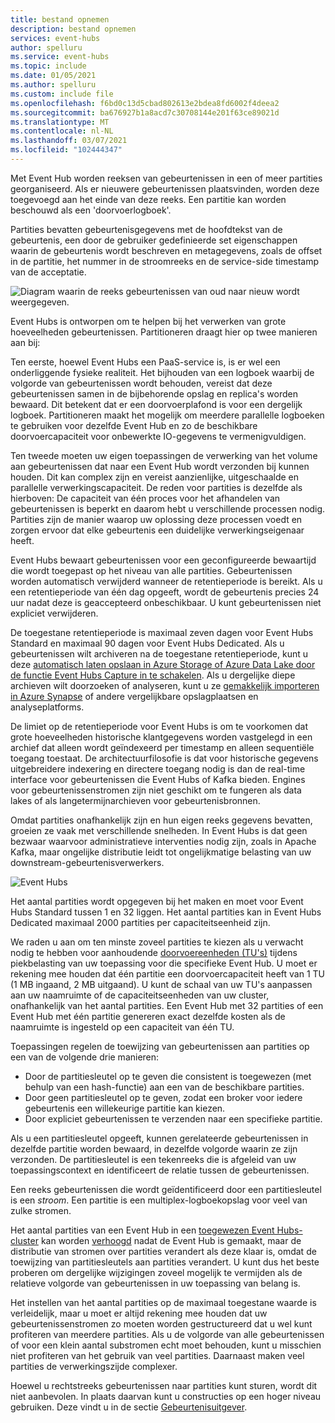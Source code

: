 ```yaml
---
title: bestand opnemen
description: bestand opnemen
services: event-hubs
author: spelluru
ms.service: event-hubs
ms.topic: include
ms.date: 01/05/2021
ms.author: spelluru
ms.custom: include file
ms.openlocfilehash: f6bd0c13d5cbad802613e2bdea8fd6002f4deea2
ms.sourcegitcommit: ba676927b1a8acd7c30708144e201f63ce89021d
ms.translationtype: MT
ms.contentlocale: nl-NL
ms.lasthandoff: 03/07/2021
ms.locfileid: "102444347"
---
```

Met Event Hub worden reeksen van gebeurtenissen in een of meer partities georganiseerd. Als er nieuwere gebeurtenissen plaatsvinden, worden deze toegevoegd aan het einde van deze reeks. Een partitie kan worden beschouwd als een 'doorvoerlogboek'.

Partities bevatten gebeurtenisgegevens met de hoofdtekst van de gebeurtenis, een door de gebruiker gedefinieerde set eigenschappen waarin de gebeurtenis wordt beschreven en metagegevens, zoals de offset in de partitie, het nummer in de stroomreeks en de service-side timestamp van de acceptatie.

![Diagram waarin de reeks gebeurtenissen van oud naar nieuw wordt weergegeven.](./media/event-hubs-partitions/partition.png)

Event Hubs is ontworpen om te helpen bij het verwerken van grote hoeveelheden gebeurtenissen. Partitioneren draagt hier op twee manieren aan bij:

Ten eerste, hoewel Event Hubs een PaaS-service is, is er wel een onderliggende fysieke realiteit. Het bijhouden van een logboek waarbij de volgorde van gebeurtenissen wordt behouden, vereist dat deze gebeurtenissen samen in de bijbehorende opslag en replica's worden bewaard. Dit betekent dat er een doorvoerplafond is voor een dergelijk logboek. Partitioneren maakt het mogelijk om meerdere parallelle logboeken te gebruiken voor dezelfde Event Hub en zo de beschikbare doorvoercapaciteit voor onbewerkte IO-gegevens te vermenigvuldigen.

Ten tweede moeten uw eigen toepassingen de verwerking van het volume aan gebeurtenissen dat naar een Event Hub wordt verzonden bij kunnen houden. Dit kan complex zijn en vereist aanzienlijke, uitgeschaalde en parallelle verwerkingscapaciteit. De reden voor partities is dezelfde als hierboven: De capaciteit van één proces voor het afhandelen van gebeurtenissen is beperkt en daarom hebt u verschillende processen nodig. Partities zijn de manier waarop uw oplossing deze processen voedt en zorgen ervoor dat elke gebeurtenis een duidelijke verwerkingseigenaar heeft. 

Event Hubs bewaart gebeurtenissen voor een geconfigureerde bewaartijd die wordt toegepast op het niveau van alle partities. Gebeurtenissen worden automatisch verwijderd wanneer de retentieperiode is bereikt. Als u een retentieperiode van één dag opgeeft, wordt de gebeurtenis precies 24 uur nadat deze is geaccepteerd onbeschikbaar. U kunt gebeurtenissen niet expliciet verwijderen. 

De toegestane retentieperiode is maximaal zeven dagen voor Event Hubs Standard en maximaal 90 dagen voor Event Hubs Dedicated. Als u gebeurtenissen wilt archiveren na de toegestane retentieperiode, kunt u deze [automatisch laten opslaan in Azure Storage of Azure Data Lake door de functie Event Hubs Capture in te schakelen](../articles/event-hubs/event-hubs-capture-overview.md). Als u dergelijke diepe archieven wilt doorzoeken of analyseren, kunt u ze [gemakkelijk importeren in Azure Synapse](../articles/event-hubs/store-captured-data-data-warehouse.md) of andere vergelijkbare opslagplaatsen en analyseplatforms. 

De limiet op de retentieperiode voor Event Hubs is om te voorkomen dat grote hoeveelheden historische klantgegevens worden vastgelegd in een archief dat alleen wordt geïndexeerd per timestamp en alleen sequentiële toegang toestaat. De architectuurfilosofie is dat voor historische gegevens uitgebreidere indexering en directere toegang nodig is dan de real-time interface voor gebeurtenissen die Event Hubs of Kafka bieden. Engines voor gebeurtenissenstromen zijn niet geschikt om te fungeren als data lakes of als langetermijnarchieven voor gebeurtenisbronnen. 

Omdat partities onafhankelijk zijn en hun eigen reeks gegevens bevatten, groeien ze vaak met verschillende snelheden. In Event Hubs is dat geen bezwaar waarvoor administratieve interventies nodig zijn, zoals in Apache Kafka, maar ongelijke distributie leidt tot ongelijkmatige belasting van uw downstream-gebeurtenisverwerkers.

![Event Hubs](./media/event-hubs-partitions/multiple-partitions.png)

Het aantal partities wordt opgegeven bij het maken en moet voor Event Hubs Standard tussen 1 en 32 liggen. Het aantal partities kan in Event Hubs Dedicated maximaal 2000 partities per capaciteitseenheid zijn. 

We raden u aan om ten minste zoveel partities te kiezen als u verwacht nodig te hebben voor aanhoudende [doorvoereenheden (TU's)](../articles/event-hubs/event-hubs-faq.md#what-are-event-hubs-throughput-units) tijdens piekbelasting van uw toepassing voor die specifieke Event Hub. U moet er rekening mee houden dat één partitie een doorvoercapaciteit heeft van 1 TU (1 MB ingaand, 2 MB uitgaand). U kunt de schaal van uw TU's aanpassen aan uw naamruimte of de capaciteitseenheden van uw cluster, onafhankelijk van het aantal partities. Een Event Hub met 32 partities of een Event Hub met één partitie genereren exact dezelfde kosten als de naamruimte is ingesteld op een capaciteit van één TU. 

Toepassingen regelen de toewijzing van gebeurtenissen aan partities op een van de volgende drie manieren:

- Door de partitiesleutel op te geven die consistent is toegewezen (met behulp van een hash-functie) aan een van de beschikbare partities. 
- Door geen partitiesleutel op te geven, zodat een broker voor iedere gebeurtenis een willekeurige partitie kan kiezen.
- Door expliciet gebeurtenissen te verzenden naar een specifieke partitie.

Als u een partitiesleutel opgeeft, kunnen gerelateerde gebeurtenissen in dezelfde partitie worden bewaard, in dezelfde volgorde waarin ze zijn verzonden. De partitiesleutel is een tekenreeks die is afgeleid van uw toepassingscontext en identificeert de relatie tussen de gebeurtenissen.

Een reeks gebeurtenissen die wordt geïdentificeerd door een partitiesleutel is een *stroom*. Een partitie is een multiplex-logboekopslag voor veel van zulke stromen. 

Het aantal partities van een Event Hub in een [toegewezen Event Hubs-cluster](../articles/event-hubs/event-hubs-dedicated-overview.md) kan worden [verhoogd](../articles/event-hubs/dynamically-add-partitions.md) nadat de Event Hub is gemaakt, maar de distributie van stromen over partities verandert als deze klaar is, omdat de toewijzing van partitiesleutels aan partities verandert. U kunt dus het beste proberen om dergelijke wijzigingen zoveel mogelijk te vermijden als de relatieve volgorde van gebeurtenissen in uw toepassing van belang is.

Het instellen van het aantal partities op de maximaal toegestane waarde is verleidelijk, maar u moet er altijd rekening mee houden dat uw gebeurtenissenstromen zo moeten worden gestructureerd dat u wel kunt profiteren van meerdere partities. Als u de volgorde van alle gebeurtenissen of voor een klein aantal substromen echt moet behouden, kunt u misschien niet profiteren van het gebruik van veel partities. Daarnaast maken veel partities de verwerkingszijde complexer. 

Hoewel u rechtstreeks gebeurtenissen naar partities kunt sturen, wordt dit niet aanbevolen. In plaats daarvan kunt u constructies op een hoger niveau gebruiken. Deze vindt u in de sectie [Gebeurtenisuitgever](../articles/event-hubs/event-hubs-features.md#event-publishers). 

